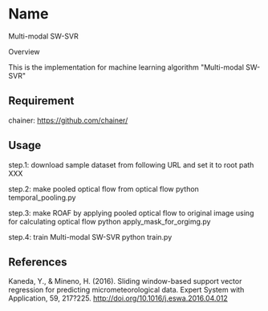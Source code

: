 Name
====
Multi-modal SW-SVR

Overview

This is the implementation for machine learning algorithm "Multi-modal SW-SVR"

## Requirement

chainer: https://github.com/chainer/

## Usage

step.1: download sample dataset from following URL and set it to root path
XXX


step.2: make pooled optical flow from optical flow
python temporal_pooling.py

step.3: make ROAF by applying pooled optical flow to original image using for calculating optical flow
python apply_mask_for_orgimg.py

step.4: train Multi-modal SW-SVR
python train.py

## References
Kaneda, Y., & Mineno, H. (2016). Sliding window-based support vector regression for predicting micrometeorological data.
Expert System with Application, 59, 217?225. http://doi.org/10.1016/j.eswa.2016.04.012
